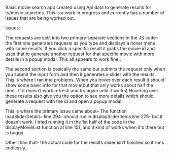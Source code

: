 Basic movie search app created using Api data to generate results for tv/movie searches. This is a work in progress and currently has a number of issues that are being worked out.

Issues:

The requests are split into two primary separate sections in the JS code– the first one generates requests as you type and displays a hover menu with some results. If you click a specific result it grabs the movie id and uses that to generate another request for that specific movie with more details in a popup modal.  This all appears to work fine..

The second section is basically the same but submits the request only when you submit the input form and then it generates a slider with the results. This is where I ran into problems. When you hover over each result it should show some basic info for that movie(but that only works about half the time.. If it doesn’t work refresh and try again until it works) Hovering over these results also give you the option to see more details which should generate a request with the id and open a popup modal. 

This is where the primary issue came about– The function loadSliderDetails- line 294- should run in displaySliderItems line 279- but it doesn’t work.  I tried running it in the 1st half of the code in the displayMovieList function at line 151, and it kind of works when it's there but is buggy.

Other than that– the actual code for the results slider isn’t finished so it runs endlessly..
